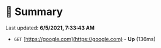 # 📖 Summary
Last updated: **6/5/2021, 7:33:43 AM**

- `GET` [https://google.com](https://google.com) - **Up** (136ms)
